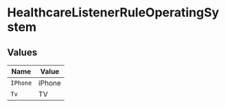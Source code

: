 # HealthcareListenerRuleOperatingSystem


## Values

| Name     | Value    |
| -------- | -------- |
| `IPhone` | iPhone   |
| `Tv`     | TV       |
